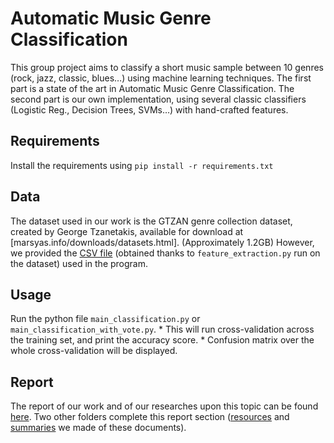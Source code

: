 # Automatic Music Genre Classification
This group project aims to classify a short music sample between 10 genres (rock, jazz, classic, blues…) using machine learning techniques. The first part is a state of the art in Automatic Music Genre Classification. The second part is our own implementation, using several classic classifiers (Logistic Reg., Decision Trees, SVMs…) with hand-crafted features.

## Requirements
Install the requirements using `pip install -r requirements.txt`

## Data
The dataset used in our work is the GTZAN genre collection dataset, created by George Tzanetakis, available for download at [marsyas.info/downloads/datasets.html]. (Approximately 1.2GB) However, we provided the [CSV file](https://github.com/luca-serra/automatic-music-genre-classification/blob/master/Code/extracted_features.csv) (obtained thanks to `feature_extraction.py` run on the dataset) used in the program. 

## Usage
 Run the python file `main_classification.py` or `main_classification_with_vote.py`.
    * This will run cross-validation across the training set, and print the accuracy score.
    * Confusion matrix over the whole cross-validation will be displayed.

## Report
The report of our work and of our researches upon this topic can be found [here](https://github.com/luca-serra/automatic-music-genre-classification/blob/master/Final_Project.pdf). Two other folders complete this report section ([resources](https://github.com/luca-serra/automatic-music-genre-classification/tree/master/resources) and [summaries](https://github.com/luca-serra/automatic-music-genre-classification/tree/master/summaries) we made of these documents).
